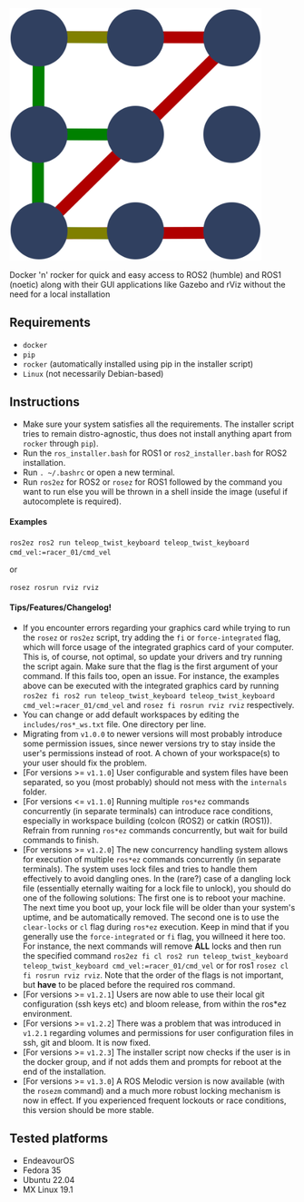 <img src=media/rosez.png width="444px"/>

Docker 'n' rocker for quick and easy access to ROS2 (humble) and ROS1 (noetic) along with their GUI applications like Gazebo and rViz without the need for a local installation

## Requirements

* `docker`
* `pip`
* `rocker` (automatically installed using pip in the installer script)
* `Linux` (not necessarily Debian-based)

## Instructions
* Make sure your system satisfies all the requirements. The installer script tries to remain distro-agnostic, thus does not install anything apart from `rocker` through `pip`).
* Run the `ros_installer.bash` for ROS1 or `ros2_installer.bash` for ROS2 installation.
* Run `. ~/.bashrc` or open a new terminal.
* Run `ros2ez` for ROS2 or `rosez` for ROS1 followed by the command you want to run else you will be thrown in a shell inside the image (useful if autocomplete is required).

#### Examples

`ros2ez ros2 run teleop_twist_keyboard teleop_twist_keyboard cmd_vel:=racer_01/cmd_vel`

or

`rosez rosrun rviz rviz`

#### Tips/Features/Changelog!
* If you encounter errors regarding your graphics card while trying to run the `rosez` or `ros2ez` script, try adding the `fi` or `force-integrated` flag, which will force usage of the integrated graphics card of your computer. This is, of course, not optimal, so update your drivers and try running the script again. Make sure that the flag is the first argument of your command. If this fails too, open an issue. For instance, the examples above can be executed with the integrated graphics card by running `ros2ez fi ros2 run teleop_twist_keyboard teleop_twist_keyboard cmd_vel:=racer_01/cmd_vel` and `rosez fi rosrun rviz rviz` respectively.
* You can change or add default workspaces by editing the `includes/ros*_ws.txt` file. One directory per line.
* Migrating from `v1.0.0` to newer versions will most probably introduce some permission issues, since newer versions try to stay inside the user's permissions instead of root. A chown of your workspace(s) to your user should fix the problem.
* [For versions >= `v1.1.0`] User configurable and system files have been separated, so you (most probably) should not mess with the `internals` folder.
* [For versions <= `v1.1.0`] Running multiple `ros*ez` commands concurrently (in separate terminals) can introduce race conditions, especially in workspace building (colcon (ROS2) or catkin (ROS1)). Refrain from running `ros*ez` commands concurrently, but wait for build commands to finish.
* [For versions >= `v1.2.0`] The new concurrency handling system allows for execution of multiple `ros*ez` commands concurrently (in separate terminals). The system uses lock files and tries to handle them effectively to avoid dangling ones. In the (rare?) case of a dangling lock file (essentially eternally waiting for a lock file to unlock), you should do one of the following solutions: The first one is to reboot your machine. The next time you boot up, your lock file will be older than your system's uptime, and be automatically removed. The second one is to use the `clear-locks` or `cl` flag during `ros*ez` execution. Keep in mind that if you generally use the `force-integrated` or `fi` flag, you willneed it here too. For instance, the next commands will remove **ALL** locks and then run the specified command `ros2ez fi cl ros2 run teleop_twist_keyboard teleop_twist_keyboard cmd_vel:=racer_01/cmd_vel` or for ros1 `rosez cl fi rosrun rviz rviz`. Note that the order of the flags is not important, but **have** to be placed before the required ros command.
* [For versions >= `v1.2.1`] Users are now able to use their local git configuration (ssh keys etc) and bloom release, from within the ros\*ez environment.
* [For versions >= `v1.2.2`] There was a problem that was introduced in `v1.2.1` regarding volumes and permissions for user configuration files in ssh, git and bloom. It is now fixed.
* [For versions >= `v1.2.3`] The installer script now checks if the user is in the docker group, and if not adds them and prompts for reboot at the end of the installation.
* [For versions >= `v1.3.0`] A ROS Melodic version is now available (with the `rosezm` command) and a much more robust locking mechanism is now in effect. If you experienced frequent lockouts or race conditions, this version should be more stable.

## Tested platforms
* EndeavourOS
* Fedora 35
* Ubuntu 22.04
* MX Linux 19.1
